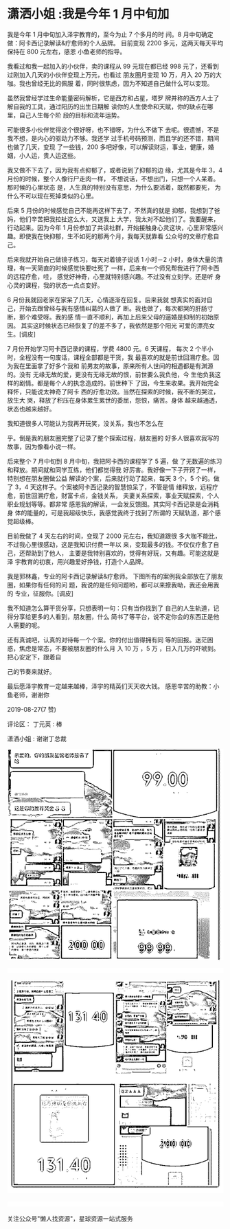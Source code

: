 # 潇洒小姐 :我是今年 1 月中旬加

我是今年 1 月中旬加入泽宇教育的，至今为止 7 个多月的时 间。8 月中旬确定做：阿卡西记录解读&疗愈师的个人品牌。 目前变现 2200 多元，这两天每天平均保持在 800 元左右，感恩 小鱼老师的指导。

我看过和我一起加入的小伙伴，卖的课程从 99 元现在都已经 998 元了，还看到过刚加入几天的小伙伴变现上万元，也看过 朋友圈月变现 10 万，月入 20 万的大咖。我也曾经无比的佩服 着，同时很焦虑，因为不知道自己做什么可以变现。

虽然我曾经学过生命能量密码解析，它是西方和占星，塔罗 牌并称的西方人士了解自我的工具，通过阳历的出生日期解 读你的人生使命和天赋，你的缺点在哪里，自己人生每个阶 段的目标和流年运势。

可能很多小伙伴觉得这个很好呀，也不错呀，为什么不做下 去呢。很遗憾，不是我不想，是内心的驱动力不够。我还学 过手机号码预测，而且学的还不错，期间也做了几天，变现 了一些钱，200 多吧好像，可以解读财运，事业，健康，婚 姻，小人运，贵人运这些。

我又做不下去了，因为我有点抑郁了，或者说到了抑郁的边 缘，尤其是今年 3，4 月份的时候，整个人像行尸走肉一样， 不想说话，不想出门，只想一个人呆着。那时候的心里状态 是，人生真的特别没有意思，为什么要活着，既然都要死， 为什么不可以现在死掉类似的心里。

后来 5 月份的时候感觉自己不能再这样下去了，不然真的就是 抑郁，我想到了爸妈，他们辛苦把我拉扯这么大，又送我上 大学，我太对不起他们了。我要醒来，行动起来。因为今年 1 月份参加了共读社群，开始接触身心灵这块，心里非常感兴 趣。即使我在快抑郁，生不如死的那两个月，我每天就靠看 公众号的文章疗愈自己。

后来我就开始自己做镜子练习，每天对着镜子说话 1 小时－2 小时，身体大量的清理，有一天简直的时候感觉快要吐死了 一样，后来有一个师兄帮我进行了阿卡西的远程疗愈，哇， 感觉好神奇，心里就特别感兴趣。不过没有立刻学。还是听 身心灵的课程，我的状态一点点变好。

6 月份我就回老家在家呆了几天，心情逐渐在回复。后来我就 想真实的面对自己，开始去跟曾经与我有感情纠葛的人做了 断。我也做了，每次都哭的肝肠寸断，那个难受呀。我的感 情一直不顺利，再加上后来父母的逼婚是抑制的初始原因。 其实这时候状态已经恢复了的差不多了，我依然是那个阳光 可爱的漂亮女生。[调皮]

7 月份开始学习阿卡西记录的课程，学费 4800 元。6 天课程， 每次 2 个半小时，全程没有一句废话，课程全部都是干货，我 最喜欢的就是前世回溯疗愈。因为我在里面拿了好多个我和 前男友的故事，原来所有人世间的相遇都是有渊源的。没有 无缘无故的爱，更没有无缘无故的恨，前世要么我负他，今 生他负我这样的剧情。都是每个人的执念造成的。前世种下 了因，今生来收果。我开始完全释怀，只能说太神奇了阿卡 西的疗愈功效。当然在探索的时候，我不断的哭泣，放生大 哭，释放了积压在身体累生累世的委屈，怨恨，痛苦。身体 越来越通透，状态也越来越好。

我知道很多人可能认为我再开玩笑，没关系，我也不怎么在

乎。倒是我的朋友圈完整了记录了整个探索过程，朋友圈的 好多人很喜欢我写的故事，因为像看小说一样。

后来整个 7 月中旬到 8 月中旬，我把阿卡西的课程学了 5 遍，做 了无数遍的练习和释放。期间就和同学互练，他们都觉得我 好厉害。我好像一下子开窍了一样，特别想在朋友圈做公益 解读的个案，后来就行动了起来，每天 3 个，5 个的。做了 3，4 天这样子。个案被阿卡西记录的智慧惊呆了，不管是情 绪释放，远程疗愈，前世回溯疗愈，财富卡点，金钱关系， 夫妻关系探索，事业天赋探索，个人职业规划等等。都非常 感恩我的解读，一会发反馈图。其实阿卡西记录是会消耗身 体的能量的，可是我超级快乐，我感觉我终于找到了所谓的 天赋轨道，那个感觉超级棒。

目前我做了 4 天左右的时间，变现了 2000 元左右，我知道跟很 多大咖不能比，不过我心里很感动，这是我知识付费一年以 来，变现最多的钱。不仅仅疗愈了自己，还帮助到了他人， 主要是我特别喜欢的，觉得有好玩，又有趣。可能这就是泽 宇教育的初衷，用兴趣爱好挣钱，打造个人品牌。

我是郭林鑫，专业的阿卡西记录解读&疗愈师。 下图所有的案例我全部放在了朋友圈，如果你有任何的问 题，我说的是任何问题哟，都可以来撩我呦，我还会用我的 专业，征服你。[调皮]

我不知道怎么算干货分享，只想表明一句：只有当你找到了 自己的人生轨道，记得分享给更多的人看到，朋友圈，什么 简书了等平台，说不定你会的东西正是他人需要的呢。

还有真诚吧，认真的对待每一个个案。你的付出值得拥有同 等的回报。迷茫困惑，焦虑是常态，不要被朋友圈的什么月 入 10 万 ，5 万 ，日入几万的吓唬到。把心安定下，跟着自

己的节奏来就好。

最后愿泽宇教育一定越来越棒，泽宇的精英们天天收大钱。 感恩辛苦的助教：小鱼老师，谢谢你

2019-08-27(7 赞)

评论区： 丁元英 : 棒

潇洒小姐 : 谢谢丁总裁

![image](img/Image_001.png)

![image](img/Image_002.png)

![image](img/Image_003.png)

![image](img/Image_004.png)

关注公众号"懒人找资源"，星球资源一站式服务
